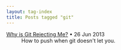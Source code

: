 ```yaml
---
layout: tag-index
title: Posts tagged "git"
---
```

<dl>
  <dt>
    <a href="/2013/06/26/why-is-git-rejecting-me/">Why is Git Rejecting Me?</a>
    <span class="post-date">&bull; 26 Jun 2013</span>
  </dt>
<dd>How to push when git doesn't let you.</dd></dd>

